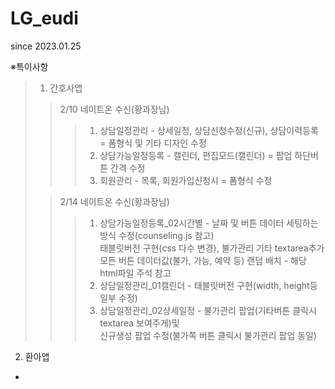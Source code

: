 # LG_eudi
since 2023.01.25


※특이사항

>1. 간호사앱
>> 2/10 네이트온 수신(황과장님)
>>>1. 상담일정관리 - 상세일정, 상담신청수정(신규), 상담이력등록 = 폼형식 및 기타 디자인 수정   
>>>2. 상담가능일정등록 - 캘린더, 편집모드(캘린더) = 팝업 하단버튼 간격 수정   
>>>3. 회원관리 - 목록, 회원가입신청시 = 폼형식 수정   
>
>> 2/14 네이트온 수신(황과장님)
>>>1. 상담가능일정등록_02시간별 - 날짜 및 버튼 데이터 세팅하는 방식 수정(counseling.js 참고)  
태블릿버전 구현(css 다수 변경), 불가관리 기타 textarea추가  
모든 버튼 데이터값(불가, 가능, 예약 등) 랜덤 배치 - 해당 html파일 주석 참고
>>>2. 상담일정관리_01캘린더 - 태블릿버전 구현(width, height등 일부 수정)
>>>3. 상담일정관리_02상세일정 - 불가관리 팝업(기타버튼 클릭시 textarea 보여주게)및  
신규생성 팝업 수정(불가쪽 버튼 클릭시 불가관리 팝업 동일)

2. 환아앱
- 
